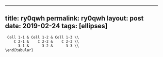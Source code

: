 ---
 title: ry0qwh
 permalink: ry0qwh
 layout: post
 date: 2019-02-24
 tags: [ellipses]
 ---

```latex\begin{tabular}{lcr}
 Cell 1-1 & Cell 1-2 & Cell 1-3 \\
    C 2-1 &    C 2-2 &    C 2-3 \\
      3-1 &      3-2 &      3-3 \\
\end{tabular}
```
